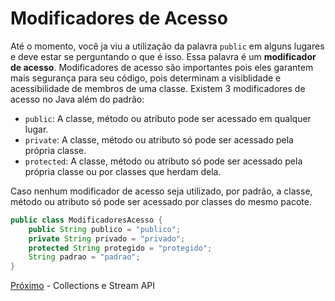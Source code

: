 # Modificadores de Acesso

Até o momento, você ja viu a utilização da palavra `public` em alguns lugares e deve estar se perguntando o que é isso. Essa palavra é um **modificador de acesso**. Modificadores de acesso são importantes pois eles garantem mais segurança para seu código, pois determinam a visiblidade e acessibilidade de membros de uma classe. Existem 3 modificadores de acesso no Java além do padrão:

- `public`: A classe, método ou atributo pode ser acessado em qualquer lugar.
- `private`: A classe, método ou atributo só pode ser acessado pela própria classe.
- `protected`: A classe, método ou atributo só pode ser acessado pela própria classe ou por classes que herdam dela.

Caso nenhum modificador de acesso seja utilizado, por padrão, a classe, método ou atributo só pode ser acessado por classes do mesmo pacote.

```java
public class ModificadoresAcesso {
    public String publico = "publico";
    private String privado = "privado";
    protected String protegido = "protegido";
    String padrao = "padrao";
}
```

[Próximo](./10-Collections-e-Stream.md) - Collections e Stream API